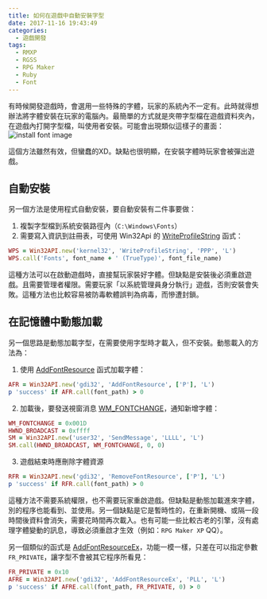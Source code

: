 ```yaml
---
title: 如何在遊戲中自動安裝字型
date: 2017-11-16 19:43:49
categories:
  - 遊戲開發
tags:
  - RMXP
  - RGSS
  - RPG Maker
  - Ruby
  - Font
---
```


有時候開發遊戲時，會選用一些特殊的字體，玩家的系統內不一定有。此時就得想辦法將字體安裝在玩家的電腦內。最簡單的方式就是夾帶字型檔在遊戲資料夾內，在遊戲內打開字型檔，叫使用者安裝。可能會出現類似這樣子的畫面：
![install font image](/blog/imgs/font/system_install.png)

這個方法雖然有效，但蠻蠢的XD。缺點也很明顯，在安裝字體時玩家會被彈出遊戲。

## 自動安裝

另一個方法是使用程式自動安裝，要自動安裝有二件事要做：
1. 複製字型檔到系統安裝路徑內（`C:\Windows\Fonts`）
2. 需要寫入資訊到註冊表，可使用 Win32Api 的 [WriteProfileString](https://msdn.microsoft.com/zh-tw/library/windows/desktop/ms725504%28v=vs.85%29.aspx) 函式：
```rb
WPS = Win32API.new('kernel32', 'WriteProfileString', 'PPP', 'L')
WPS.call('Fonts', font_name + ' (TrueType)', font_file_name)
```

這種方法可以在啟動遊戲時，直接幫玩家裝好字體。但缺點是安裝後必須重啟遊戲。且需要管理者權限。需要玩家「以系統管理員身分執行」遊戲，否則安裝會失敗。這種方法也比較容易被防毒軟體誤判為病毒，而慘遭封鎖。

## 在記憶體中動態加載

另一個思路是動態加載字型，在需要使用字型時才載入，但不安裝。動態載入的方法為：
1. 使用 [AddFontResource](https://msdn.microsoft.com/zh-tw/library/windows/desktop/dd183326%28v=vs.85%29.aspx) 函式加載字體：
```rb
AFR = Win32API.new('gdi32', 'AddFontResource', ['P'], 'L')
p 'success' if AFR.call(font_path) > 0
```

2. 加載後，要發送視窗消息 [WM_FONTCHANGE](https://msdn.microsoft.com/zh-tw/library/windows/desktop/dd145211%28v=vs.85%29.aspx)，通知新增字體：
```rb
WM_FONTCHANGE = 0x001D
HWND_BROADCAST = 0xffff
SM = Win32API.new('user32', 'SendMessage', 'LLLL', 'L')
SM.call(HWND_BROADCAST, WM_FONTCHANGE, 0, 0)
```

3. 遊戲結束時應刪除字體資源
```rb
RFR = Win32API.new('gdi32', 'RemoveFontResource', ['P'], 'L')
p 'success' if RFR.call(font_path) > 0
```

這種方法不需要系統權限，也不需要玩家重啟遊戲。但缺點是動態加載進來字體，別的程序也能看到、並使用。另一個缺點是它是暫時性的，在重新開機、或隔一段時間後資料會消失，需要花時間再次載入。也有可能一些比較古老的引擎，沒有處理字體變動的訊息，導致必須重啟才生效（例如：`RPG Maker XP` QQ）。

另一個類似的函式是 [AddFontResourceEx](https://msdn.microsoft.com/zh-tw/library/windows/desktop/dd183327%28v=vs.85%29.aspx)，功能一模一樣，只差在可以指定參數 `FR_PRIVATE`，讓字型不會被其它程序所看見：
```rb
FR_PRIVATE = 0x10
AFRE = Win32API.new('gdi32', 'AddFontResourceEx', 'PLL', 'L')
p 'success' if AFRE.call(font_path, FR_PRIVATE, 0) > 0
```








